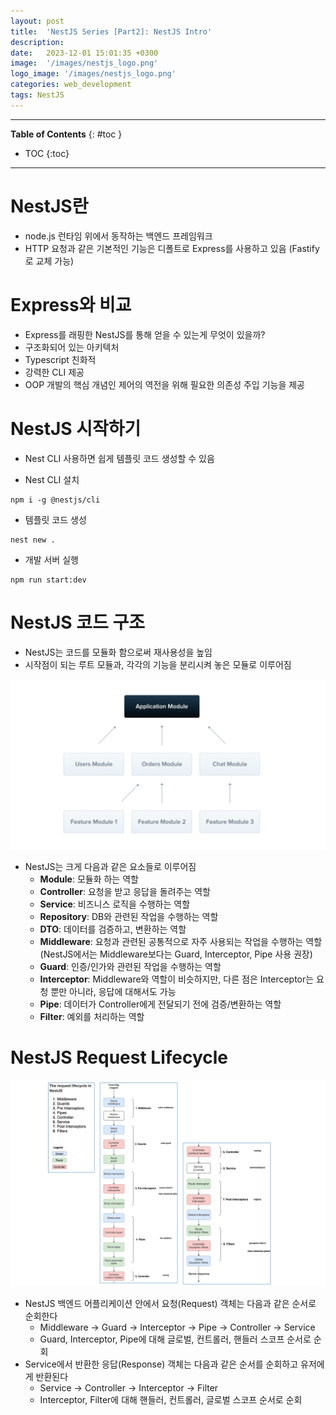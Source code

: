 ```yaml
---
layout: post
title:  'NestJS Series [Part2]: NestJS Intro'
description: 
date:   2023-12-01 15:01:35 +0300
image:  '/images/nestjs_logo.png'
logo_image: '/images/nestjs_logo.png'
categories: web_development
tags: NestJS
---
```


---
**Table of Contents**
{: #toc }
*  TOC
{:toc}

---

# NestJS란

- node.js 런타임 위에서 동작하는 백엔드 프레임워크
- HTTP 요청과 같은 기본적인 기능은 디폴트로 Express를 사용하고 있음 (Fastify로 교체 가능)

# Express와 비교

- Express를 래핑한 NestJS를 통해 얻을 수 있는게 무엇이 있을까?
- 구조화되어 있는 아키텍처
- Typescript 친화적
- 강력한 CLI 제공
- OOP 개발의 핵심 개념인 제어의 역전을 위해 필요한 의존성 주입 기능을 제공


# NestJS 시작하기

- Nest CLI 사용하면 쉽게 템플릿 코드 생성할 수 있음

- Nest CLI 설치

```
npm i -g @nestjs/cli
```

- 템플릿 코드 생성

```
nest new .
```

- 개발 서버 실행

```
npm run start:dev
```

# NestJS 코드 구조

- NestJS는 코드를 모듈화 함으로써 재사용성을 높임
- 시작점이 되는 루트 모듈과, 각각의 기능을 분리시켜 놓은 모듈로 이루어짐

![](/images/nest_2.png)

- NestJS는 크게 다음과 같은 요소들로 이루어짐
  - **Module**: 모듈화 하는 역할
  - **Controller**: 요청을 받고 응답을 돌려주는 역할
  - **Service**: 비즈니스 로직을 수행하는 역할
  - **Repository**: DB와 관련된 작업을 수행하는 역할
  - **DTO**: 데이터를 검증하고, 변환하는 역할
  - **Middleware**: 요청과 관련된 공통적으로 자주 사용되는 작업을 수행하는 역할 (NestJS에서는 Middleware보다는 Guard, Interceptor, Pipe 사용 권장)
  - **Guard**: 인증/인가와 관련된 작업을 수행하는 역할
  - **Interceptor**: Middleware와 역할이 비슷하지만, 다른 점은 Interceptor는 요청 뿐만 아니라, 응답에 대해서도 가능
  - **Pipe**: 데이터가 Controller에게 전달되기 전에 검증/변환하는 역할
  - **Filter**: 예외를 처리하는 역할

# NestJS Request Lifecycle

![](/images/nest_3.png)

- NestJS 백엔드 어플리케이션 안에서 요청(Request) 객체는 다음과 같은 순서로 순회한다
  - Middleware -> Guard -> Interceptor -> Pipe -> Controller -> Service
  - Guard, Interceptor, Pipe에 대해 글로벌, 컨트롤러, 핸들러 스코프 순서로 순회
- Service에서 반환한 응답(Response) 객체는 다음과 같은 순서를 순회하고 유저에게 반환된다
  - Service -> Controller -> Interceptor -> Filter
  - Interceptor, Filter에 대해 핸들러, 컨트롤러, 글로벌 스코프 순서로 순회
